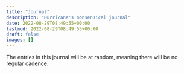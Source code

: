 ```yaml
---
title: "Journal"
description: "Hurricane's nonsensical journal"
date: 2022-08-29T08:49:55+00:00
lastmod: 2022-08-29T08:49:55+00:00
draft: false
images: []
---
```


The entries in this journal will be at random, meaning there will be no regular
cadence.
